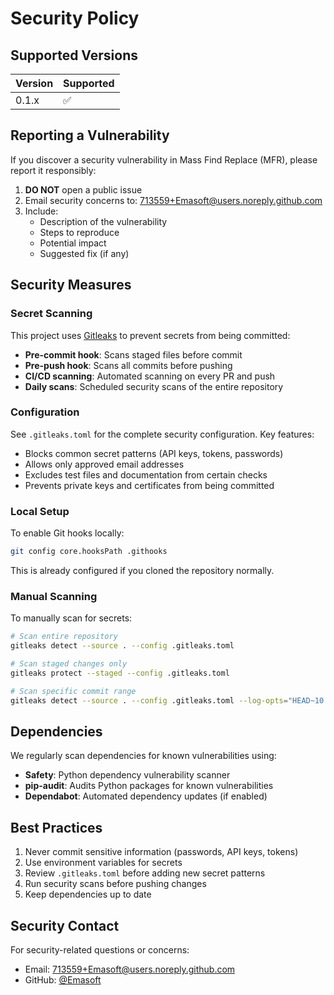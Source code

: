# Security Policy

## Supported Versions

| Version | Supported          |
| ------- | ------------------ |
| 0.1.x   | :white_check_mark: |

## Reporting a Vulnerability

If you discover a security vulnerability in Mass Find Replace (MFR), please report it responsibly:

1. **DO NOT** open a public issue
2. Email security concerns to: 713559+Emasoft@users.noreply.github.com
3. Include:
   - Description of the vulnerability
   - Steps to reproduce
   - Potential impact
   - Suggested fix (if any)

## Security Measures

### Secret Scanning

This project uses [Gitleaks](https://github.com/gitleaks/gitleaks) to prevent secrets from being committed:

- **Pre-commit hook**: Scans staged files before commit
- **Pre-push hook**: Scans all commits before pushing
- **CI/CD scanning**: Automated scanning on every PR and push
- **Daily scans**: Scheduled security scans of the entire repository

### Configuration

See `.gitleaks.toml` for the complete security configuration. Key features:

- Blocks common secret patterns (API keys, tokens, passwords)
- Allows only approved email addresses
- Excludes test files and documentation from certain checks
- Prevents private keys and certificates from being committed

### Local Setup

To enable Git hooks locally:

```bash
git config core.hooksPath .githooks
```

This is already configured if you cloned the repository normally.

### Manual Scanning

To manually scan for secrets:

```bash
# Scan entire repository
gitleaks detect --source . --config .gitleaks.toml

# Scan staged changes only
gitleaks protect --staged --config .gitleaks.toml

# Scan specific commit range
gitleaks detect --source . --config .gitleaks.toml --log-opts="HEAD~10..HEAD"
```

## Dependencies

We regularly scan dependencies for known vulnerabilities using:

- **Safety**: Python dependency vulnerability scanner
- **pip-audit**: Audits Python packages for known vulnerabilities
- **Dependabot**: Automated dependency updates (if enabled)

## Best Practices

1. Never commit sensitive information (passwords, API keys, tokens)
2. Use environment variables for secrets
3. Review `.gitleaks.toml` before adding new secret patterns
4. Run security scans before pushing changes
5. Keep dependencies up to date

## Security Contact

For security-related questions or concerns:
- Email: 713559+Emasoft@users.noreply.github.com
- GitHub: [@Emasoft](https://github.com/Emasoft)